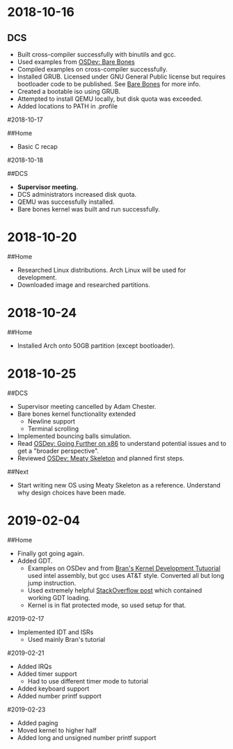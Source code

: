 # 2018-10-16

## DCS

+ Built cross-compiler successfully with binutils and gcc.
+ Used examples from [OSDev: Bare Bones][1]
+ Compiled examples on cross-compiler successfully.
+ Installed GRUB. Licensed under GNU General Public license but requires bootloader code to be published. See [Bare Bones][1] for more info.
+ Created a bootable iso using GRUB.
+ Attempted to install QEMU locally, but disk quota was exceeded.
+ Added locations to PATH in .profile

[1]: https://wiki.osdev.org/Bare_Bones

#2018-10-17

##Home

+ Basic C recap

#2018-10-18

##DCS

+ **Supervisor meeting.**
+ DCS administrators increased disk quota.
+ QEMU was successfully installed.
+ Bare bones kernel was built and run successfully.

# 2018-10-20

##Home

+ Researched Linux distributions. Arch Linux will be used for development.
+ Downloaded image and researched partitions.

# 2018-10-24

##Home

+ Installed Arch onto 50GB partition (except bootloader).

# 2018-10-25

##DCS

+ Supervisor meeting cancelled by Adam Chester.
+ Bare bones kernel functionality extended
  + Newline support
  + Terminal scrolling
+ Implemented bouncing balls simulation.
+ Read [OSDev: Going Further on x86][2] to understand potential issues and to get a "broader perspective".
+ Reviewed [OSDev: Meaty Skeleton][3] and planned first steps.

[2]: https://wiki.osdev.org/Going_Further_on_x86
[3]: https://wiki.osdev.org/Meaty_Skeleton

##Next

+ Start writing new OS using Meaty Skeleton as a reference. Understand why design choices have been made.

# 2019-02-04

##Home

+ Finally got going again.
+ Added GDT.
  + Examples on OSDev and from [Bran's Kernel Development Tutuorial][4] used intel assembly, but gcc uses AT&T style. Converted all but long jump instruction.
  + Used extremely helpful [StackOverflow post][5] which contained working GDT loading.
  + Kernel is in flat protected mode, so used setup for that.

[4]: http://www.osdever.net/bkerndev/Docs/gdt.htm
[5]: https://stackoverflow.com/questions/49438550/assembly-executing-a-long-jump-with-an-offset-with-different-syntax

#2019-02-17

+ Implemented IDT and ISRs
  + Used mainly Bran's tutorial

#2019-02-21

+ Added IRQs
+ Added timer support
  + Had to use different timer mode to tutorial
+ Added keyboard support
+ Added number printf support

#2019-02-23

+ Added paging
+ Moved kernel to higher half
+ Added long and unsigned number printf support
